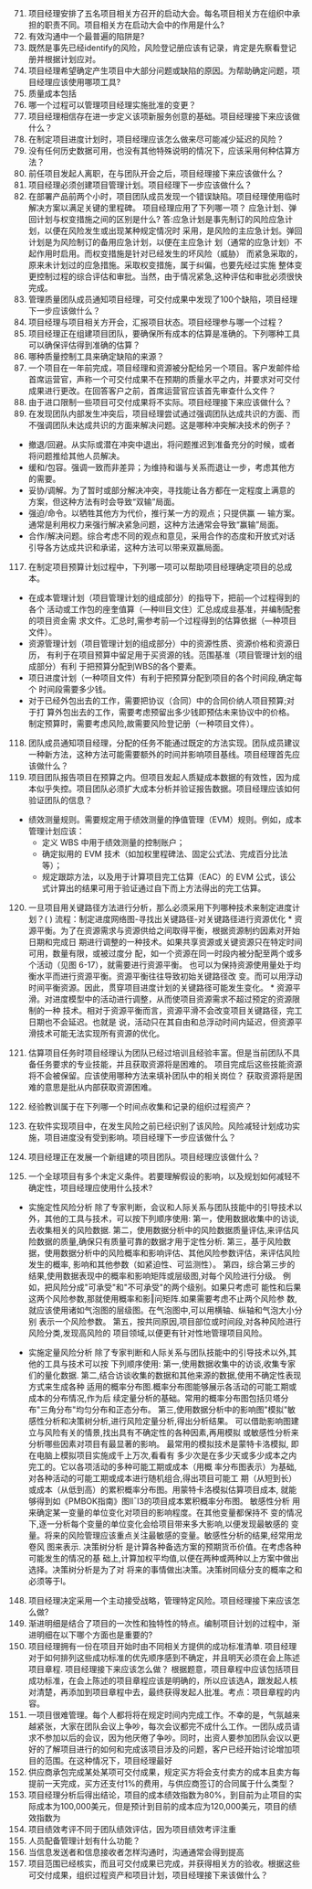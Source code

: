 71. 项目经理安排了五名项目相关方召开的启动大会。每名项目相关方在组织中承担的职责不同。项目相关方在启动大会中的作用是什么?
72. 有效沟通中一个最普遍的陷阱是?
73. 既然是事先已经identify的风险，风险登记册应该有记录，肯定是先察看登记册并根据计划应对。
78. 项目经理希望确定产生项目中大部分问题或缺陷的原因。为帮助确定问题，项目经理应该使用哪项工具?
80. 质量成本包括
82. 哪一个过程可以管理项目经理实施批准的变更？
84. 项目经理相信存在进一步定义该项新服务创意的基础。项目经理接下来应该做什么？
87. 在制定项目进度计划时，项目经理应该怎么做来尽可能减少延迟的风险？
89. 没有任何历史数据可用，也没有其他特殊说明的情况下，应该采用何种估算方法？
90. 前任项目发起人离职，在与团队开会之后，项目经理接下来应该做什么？
94. 项目经理必须创建项目管理计划。项目经理下一步应该做什么？
96. 在部署产品前两个小时，项目团队成员发现一个错误缺陷。项目经理使用临时解决方案以满足关键的里程碑。 项目经理应用了下列哪一项？
  应急计划、弹回计划与权变措施之间的区别是什么?
  答:应急计划是事先制订的风险应急计划，以便在风险发生或出现某种规定情况时
  采用，是风险的主应急计划。弹回计划是为风险制订的备用应急计划，以便在主应急计
  划（通常的应急计划）不起作用时启用。而权变措施是针对已经发生的坏风险（威胁）
  而紧急采取的，原来未计划过的应急措施。采取权变措施，属于纠偏，也要先经过实施
  整体变更控制过程的综合评估和审批。当然，由于情况紧急,这种评估和审批必须很快
  完成。
97. 管理质量团队成员通知项目经理，可交付成果中发现了100个缺陷，项目经理下一步应该做什么？
98. 项目经理与项目相关方开会，汇报项目状态。项目经理参与哪一个过程？
99. 项目经理正在组建项目团队，要确保所有成本的估算是准确的。下列哪种工具可以确保评估得到准确的估算？
110. 哪种质量控制工具来确定缺陷的来源？
112. 一个项目在一年前完成，项目经理和资源被分配给另一个项目。客户发邮件给首席运营官，声称一个可交付成果不在预期的质量水平之内，并要求对可交付成果进行更改。在回答客户之前，首席运营官应该首先审查什么文件？
113. 由于进口限制一些项目可交付成果将不实际。项目经理接下来应该做什么？
116. 在发现团队内部发生冲突后，项目经理尝试通过强调团队达成共识的方面、而不强调团队未达成共识的方面来解决问题。这是哪种冲突解决技术的例子？
  * 撤退/回避。从实际或潜在冲突中退出，将问题推迟到准备充分的时候，或者将问题推给其他人员解决。
  * 缓和/包容。强调一致而非差异；为维持和谐与关系而退让一步，考虑其他方的需要。
  * 妥协/调解。为了暂时或部分解决冲突，寻找能让各方都在一定程度上满意的方案，但这种方法有时会导致“双输”局面。
  * 强迫/命令。以牺牲其他方为代价，推行某一方的观点；只提供赢 — 输方案。通常是利用权力来强行解决紧急问题，这种方法通常会导致“赢输”局面。
  * 合作/解决问题。综合考虑不同的观点和意见，采用合作的态度和开放式对话引导各方达成共识和承诺，这种方法可以带来双赢局面。

117. 在制定项目预算计划过程中，下列哪一项可以帮助项目经理确定项目的总成本。
  * 在成本管理计划（项目管理计划的组成部分）的指导下，把前—个过程得到的各个
    活动或工作包的座奎值算（—种Ⅲ目文住）汇总成成韭基准，并编制配套的项目资金需
    求文件。汇总时,需参考前—个过程得到的估算依据（—种项目文件）。
  * 资源管理计划（项目管理计划的组成部分）中的资源性质、资源价格和资源日历，
    有利于在项目预算中留足用于买资源的钱。范围基准（项目管理计划的组成部分）有利
    于把预算分配到WBS的各个要素。
  * 项日进度计划（一种项目文件）有利于把预算分配到项目的各个时间段,确定每个
    时间段需要多少钱。
  * 对于已经外包出去的工作，需要把协议（合同）中的合同价纳人项目预算;对于打
    算外包出去的工作，需要考虑预留出多少钱即预估未来协议中的价格。
    制定预算时，需要考虑风险,故需要风险登记册（一种项目文件）。
118. 团队成员通知项目经理，分配的任务不能通过既定的方法实现。团队成员建议一种新方法，这种方法可能需要额外的时间并影响项目基线。项目经理首先应该做什么？    
119. 项目团队报告项目在预算之内。但项目发起人质疑成本数据的有效性，因为成本似乎失控。项目团队必须扩大成本分析并验证报告数据。项目经理应该如何验证团队的信息？
  + 绩效测量规则。需要规定用于绩效测量的挣值管理（EVM）规则。例如，成本管理计划应该：
    - 定义 WBS 中用于绩效测量的控制账户；
    - 确定拟用的 EVM 技术（如加权里程碑法、固定公式法、完成百分比法等）；
    - 规定跟踪方法，以及用于计算项目完工估算（EAC）的 EVM 公式，该公式计算出的结果可用于验证通过自下而上方法得出的完工估算。
120. 一旦项目用关键路径方法进行分析，那么必须采用下列哪种技术来制定进度计划？( )
    流程：制定进度网络图-寻找出关键路径-对关键路径进行资源优化
    * 资源平衡。为了在资源需求与资源供给之间取得平衡，根据资源制约因素对开始日期和完成日
      期进行调整的一种技术。如果共享资源或关键资源只在特定时间可用，数量有限，或被过度分
      配，如一个资源在同一时段内被分配至两个或多个活动（见图 6-17），就需要进行资源平衡。
      也可以为保持资源使用量处于均衡水平而进行资源平衡。资源平衡往往导致初始关键路径改
      变。而可以用浮动时间平衡资源。因此，贯穿项目进度计划的关键路径可能发生变化。
    * 资源平滑。对进度模型中的活动进行调整，从而使项目资源需求不超过预定的资源限制的一种
      技术。相对于资源平衡而言，资源平滑不会改变项目关键路径，完工日期也不会延迟。也就是
      说，活动只在其自由和总浮动时间内延迟，但资源平滑技术可能无法实现所有资源的优化。

121. 估算项目任务时项目经理认为团队已经过培训且经验丰富。但是当前团队不具备任务要求的专业技能，并且获取资源将是困难的。
项目完成后这些技能资源将不会被保留。应该使用哪种方法来填补团队中的相关岗位？
  获取资源将是困难的意思是批从内部获取资源困难。
133. 经验教训属于在下列哪一个时间点收集和记录的组织过程资产？
137. 在软件实现项目中，在发生风险之前已经识别了该风险。风险减轻计划成功实施，项目进度没有受到影响。项目经理下一步应该做什么？
139. 项目经理正在发展一个新组建的项目团队。项目经理应该做什么？
140. 一个全球项目有多个未定义条件。若要理解假设的影响，以及规划如何减轻不确定性，项目经理应使用什么技术?
+ 实施定性风险分析
  除了专家判断，会议和人际关系与团队技能中的引导技术以外，其他的工具与技术，可以按下列顺序使用:
  第一，使用数据收集中的访谈,去收集相关的风险数据.
  第二，使用数据分析中的风险数据质量评估,来评估风险数据的质量,确保只有质量可靠的数据才用于定性分析.
  第三，基于风险数据，使用数据分析中的风险概率和影响评估、其他风险参数评估，来评估风险发生的概率,
  影响和其他参数（如紧迫性、可监测性）。
  第四，综合第三步的结果,使用数据表现中的概率和影响矩阵或层级图,对每个风险进行分级。
  例如，把风险分成"可承受"和"不可承受"的两个级别。如果只考虑可
  能性和后果这两个风险参数,那就使用概率和影‖问矩阵.如果需要考虑不止两个风险参
  数,就应该使用诸如气泡图的层级图。在气泡图中,可以用横轴、纵轴和气泡大小分别
  表示一个风险参数。
  第五，按共同原因,项目部位或时间段,对各种风险进行风险分类,发现高风险的
  项目领域,以便更有针对性地管理项目风险。

+ 实施定量风险分析
  除了专家判断和人际关系与团队技能中的引导技术以外,其他的工具与技术可以按
  下列顺序使用:
  第一,使用数据收集中的访谈,收集专家们的量化数据.
  第二,结合访谈收集的数据和其他来源的数据,使用不确定性表现方式来生成各种
    适用的概率分布图.概率分布图能够展示各活动的可能工期或成本的分布情况,作为后
    续定量分析的基础。常用的概率分布图包括贝塔分布"三角分布"均匀分布和正态分布。
  第三,使用数据分析中的影响图"模拟"敏感性分析和决策树分析,进行风险定量分析,得出分析结果。
    可以借助影响图建立与风险有关的情景,找出具有不确定性的各种因素,再用模拟
    或敏感性分析来分析哪些因素对项目有最显著的影响。
  最常用的模拟技术是蒙特卡洛模拟, 即在电脑上模拟项目实施成千上万次,看看有
  多少次是在多少天或多少成本之内完工的。它以各项活动的多种可能工期或成本（用概
  率分布图表示）为基础,对各种活动的可能工期或成本进行随机组合,得出项目可能工
  期（从短到长）或成本（从低到高）的累积概率分布图。用蒙特卡洛模拟估算项目成本,
  就能够得到如《PMBOK指南》图llˉl3的项目成本累积概率分布图。
  敏感性分析 用来确定某一变量的单位变化对项目的影响程度。在其他变量都保持不
  变的情况下,逐一分析每个变量的单位变化会给项目带来多大影响,以便发现最敏感的
  变量。将来的风险管理应该重点关注最敏感的变量。敏感性分析的结果,经常用龙卷风
  图来表示.
  决策树分析 是计算各种备选方案的预期货币价值。在考虑各种可能发生的情况的基
  础上,计算加权平均值,以便在两种或两种以上方案中做出选择。决策树分析是为了对
  将来的事情做出决策。决策树同级分支的概率之和必须等于l。

148. 项目经理决定采用一个主动接受战略，管理特定风险。项目经理接下来应该怎么做?
149. 渐进明细是结合了项目的一次性和独特性的特点。编制项目计划的过程中，渐进明细在以下哪个方面也是重要的?
151. 项目经理拥有一份在项目开始时由不同相关方提供的成功标准清单. 项目经理对于如何排列这些成功标准的优先顺序感到不确定，并且明天必须在会上陈述项目章程. 项目经理接下来应该怎么做？
根据题意，项目章程中应该包括项目成功标准，在会上陈述的项目章程应该是明确的，所以应该选A，跟发起人核对清楚，再添加到项目章程中去，最终获得发起人批准。考点：项目章程的内容。
159. 一项目很难管理。每个人都将将在规定时间内完成工作。不幸的是，气氛越来越紧张，大家在团队会议上争吵，每次会议都完不成什么工作。一团队成员请求不参加以后的会议，因为他厌倦了争吵。同时，出资人要参加团队会议以更好的了解项目进行的如何和完成该项目涉及的问题，客户已经开始讨论增加项目的范围。在这种情况下，项目经理最好
160. 供应商承包完成某处某项可交付成果，规定买方将会支付卖方的成本且卖方每提前一天完成，买方还支付1%的费用，与供应商签订的合同属于什么类型？
161. 项目经理分析后得出结论，项目的成本绩效指数为80%，到目前为止项目的实际成本为100,000美元，但是预计到目前的成本应为120,000美元，项目的绩效指数为
162. 项目绩效考评不同于团队绩效评估，因为项目绩效考评注重
164. 人员配备管理计划有什么功能？
166. 当信息发送者和信息接收者怎样沟通时，沟通通常会得到提高
169. 项目范围已经核实，而且可交付成果已完成，并获得相关方的验收。根据这些可交付成果，组织过程资产和项目计划，项目经理接下来该做什么？
